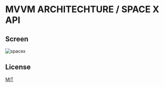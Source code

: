 # MVVM ARCHITECHTURE / SPACE X API



## Screen

![spacex](https://user-images.githubusercontent.com/84595455/217026447-718340a3-9f78-49b0-aa5e-969386a6e6fe.gif)

## License

[MIT](https://choosealicense.com/licenses/mit/)
